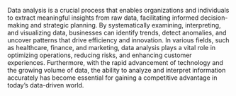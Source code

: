 Data analysis is a crucial process that enables organizations and individuals to extract meaningful insights from raw data, facilitating informed decision-making and strategic planning. By systematically examining, interpreting, and visualizing data, businesses can identify trends, detect anomalies, and uncover patterns that drive efficiency and innovation. In various fields, such as healthcare, finance, and marketing, data analysis plays a vital role in optimizing operations, reducing risks, and enhancing customer experiences. Furthermore, with the rapid advancement of technology and the growing volume of data, the ability to analyze and interpret information accurately has become essential for gaining a competitive advantage in today’s data-driven world.
